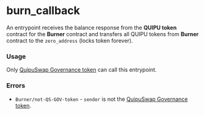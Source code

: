 # burn\_callback

An entrypoint receives the balance response from the **QUIPU token** contract for the **Burner** contract and transfers all QUIPU tokens from **Burner** contract to the `zero_address` (locks token forever).

### Usage

Only [QuipuSwap Governance token](https://tzkt.io/KT193D4vozYnhGJQVtw7CoxxqphqUEEwK6Vb/operations/) can call this entrypoint.

### Errors

* `Burner/not-QS-GOV-token` - `sender` is not the [QuipuSwap Governance token](https://tzkt.io/KT193D4vozYnhGJQVtw7CoxxqphqUEEwK6Vb/operations/).
